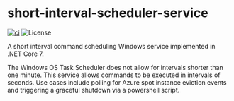 # short-interval-scheduler-service

[![ci](https://github.com/jpfulton/short-interval-scheduler-service/actions/workflows/ci.yml/badge.svg)](https://github.com/jpfulton/short-interval-scheduler-service/actions/workflows/ci.yml)
![License](https://img.shields.io/badge/License-MIT-blue)

A short interval command scheduling Windows service implemented in .NET Core 7.

The Windows OS Task Scheduler does not allow for intervals shorter than one minute. This
service allows commands to be executed in intervals of seconds. Use cases include polling
for Azure spot instance eviction events and triggering a graceful shutdown via a powershell
script.
